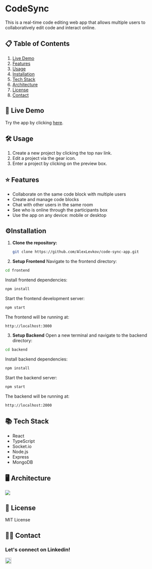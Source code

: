 # CodeSync

This is a real-time code editing web app that allows multiple users to collaboratively edit code and interact online.

## 📋 Table of Contents

1. [Live Demo](#live-demo)
2. [Features](#features)
3. [Usage](#usage)
4. [Installation](#installation)
5. [Tech Stack](#tech-stack)
6. [Architecture](#architecture)
7. [License](#license)
8. [Contact](#contact)
## 🚀 Live Demo

Try the app by clicking [here](https://codesync.alexlevkov.com/).
## 🛠️ Usage

1. Create a new project by clicking the top nav link.
2. Edit a project via the gear icon.
3. Enter a project by clicking on the preview box.

## ⭐ Features

- Collaborate on the same code block with multiple users 
- Create and manage code blocks
- Chat with other users in the same room
- See who is online through the participants box
- Use the app on any device: mobile or desktop

## ⚙️Installation

1. **Clone the repository:**
   ```bash
   git clone https://github.com/AlexLevkov/code-sync-app.git
    ```
2. **Setup Frontend**
Navigate to the frontend directory:
```bash
cd frontend
```
Install frontend dependencies:
```bash
npm install
```
Start the frontend development server:
```bash
npm start
```
The frontend will be running at:
```bash
http://localhost:3000
```
3. **Setup Backend**
Open a new terminal and navigate to the backend directory:
```bash
cd backend
```
Install backend dependencies:
```bash
npm install
```
Start the backend server:
```bash
npm start
```
The backend will be running at:
```bash
http://localhost:2000
```

## 📚 Tech Stack

- React
- TypeScript
- Socket.io
- Node.js
- Express
- MongoDB
## 🖥️ Architecture

<img src="https://raw.githubusercontent.com/AlexLevkov/code-sync-app/main/Diagram.png" />

## 📃 License

MIT License
## 🙋‍♂️ Contact
<h3 align="left">Let's connect on Linkedin!</h3>
<a href="https://www.linkedin.com/in/alex-levkov/" target="blank">
<img align="center" src="https://raw.githubusercontent.com/rahuldkjain/github-profile-readme-generator/master/src/images/icons/Social/linked-in-alt.svg" alt="https://www.linkedin.com/in/alex-levkov/" height="20" width="20" /> 
</a>
